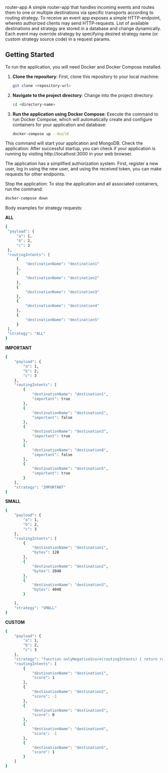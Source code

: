 router-app
A simple router-app that handles incoming events and routes them to one or multiple destinations via specific transports according to routing strategy.
To receive an event app exposes a simple HTTP-endpoint, whereto authorized clients may send HTTP-requests. List of available destinations and strategy are stored in a database and change dynamically.
Each event may override strategy by specifying desired strategy name (or custom strategy source code) in a request params.

## Getting Started

To run the application, you will need Docker and Docker Compose installed.

1. **Clone the repository**: First, clone this repository to your local machine:

   ```bash
   git clone <repository-url>
   ```

2. **Navigate to the project directory**: Change into the project directory:

   ```bash
   cd <directory-name>
   ```

3. **Run the application using Docker Compose**: Execute the command to run Docker Compose, which will automatically create and configure containers for your application and database:
   ```bash
   docker-compose up --build
   ```

This command will start your application and MongoDB.
Check the application: After successful startup, you can check if your application is running by visiting http://localhost:3000 in your web browser.

The application has a simplified authorization system. First, register a new user, log in using the new user, and using the received token, you can make requests for other endpoints.

Stop the application: To stop the application and all associated containers, run the command:

```bash
docker-compose down
```

Body examples for strategy requests:

**ALL**

```bash
{
 "payload": {
     "a": 1,
     "b": 2,
     "c": 3
 },
 "routingIntents": [
     {
         "destinationName": "destination1"
     },
     {
         "destinationName": "destination2"
     },
     {
         "destinationName": "destination3"
     },
     {
         "destinationName": "destination4"
     },
     {
         "destinationName": "destination5"
     }
 ],
 "strategy": "ALL"
}
```

**IMPORTANT**

```bash
{
    "payload": {
        "a": 1,
        "b": 2,
        "c": 3
    },
    "routingIntents": [
        {
            "destinationName": "destination1",
            "important": true
        },
        {
            "destinationName": "destination2",
            "important": false
        },
        {
            "destinationName": "destination3",
            "important": true
        },
        {
            "destinationName": "destination4",
            "important": false
        },
        {
            "destinationName": "destination5",
            "important": true
        }
    ],
    "strategy": "IMPORTANT"
}
```

**SMALL**

```bash
{
    "payload": {
        "a": 1,
        "b": 2,
        "c": 3
    },
    "routingIntents": [
        {
            "destinationName": "destination1",
            "bytes": 128
        },
        {
            "destinationName": "destination2",
            "bytes": 2048
        },
        {
            "destinationName": "destination3",
            "bytes": 4048
        }

    ],
    "strategy": "SMALL"
}

```

**CUSTOM**

```bash
{
    "payload": {
        "a": 1,
        "b": 2,
        "c": 3
    },
    "strategy": "function onlyNegativeScore(routingIntents) { return routingIntents.filter(intent => intent?.score < 0); }",
    "routingIntents": [
        {
            "destinationName": "destination1",
            "score": 1
        },
        {
            "destinationName": "destination2",
            "score": -1
        },
        {
            "destinationName": "destination3",
            "score": 0
        },
        {
            "destinationName": "destination4",
            "score": -1
        },
        {
            "destinationName": "destination5",
            "score": 1
        }
    ]
}

```
